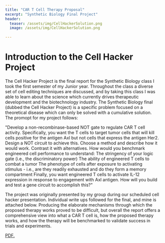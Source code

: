 ```yaml
---
title: "CAR T Cell Therapy Proposal"
excerpt: "Synthetic Biology Final Project"
header:
  teaser: /assets/img/CellHackerSolution.png
  image: /assets/img/CellHackerSolution.png
   
---
```


# Introduction to the Cell Hacker Project

The Cell Hacker Project is the final report for the Synthetic Biology class I took the first semester of my Junior year. Throughout the class a diverse set of cell editing techniques are discussed, and by taking this class I was able to learn about the science which currently drives therapeutic development and the biotechnology industry. The Synthetic Biology final (dubbed the Cell Hacker Project) is a specific problem focused on a theoretical disease which can only be solved with a cumulative solution. The promopt for my project follows: 

"Develop a non-recombinase-based NOT gate to regulate CAR T cell activity. Specifically, you want the T cells to target tumor cells that will kill cells positive for the antigen Axl but not cells that express the antigen Her2.
Design a NOT circuit to achieve this. Choose a method and describe how it would work. Contrast it with alternatives. How would you benchmark engineered cell performance to understand:
The stringency of your logic gate (i.e., the discriminatory power)
The ability of engineered T cells to combat a tumor
The phenotype of cells after exposure to activating stimulus - i.e., are they readily exhausted and do they form a memory compartment
Finally, you want engineered T cells to activate IL-12 expression in response to engagement with Axl antigen. How will you build and test a gene circuit to accomplish this?"

The project was originally presented by my group during our scheduled cell hacker presentation. Individual write ups followed for the final, and mine is attached below. Producing the elaborate mechanisms through which the proposed therapy works proved to be difficult, but overall the report offers a comprehensive view into what a CAR T cell is, how the proposed therapy works, and how the therapy will be benchmarked to validate success in trials and experiments. 

<a href="username.github.io/assets/img/Cell Hacker Final Report .pdf" target="_blank">PDF.</a>


